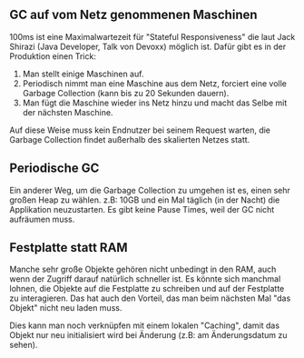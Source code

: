 ## GC auf vom Netz genommenen Maschinen
100ms ist eine Maximalwartezeit für "Stateful Responsiveness" die laut Jack Shirazi (Java Developer, Talk von Devoxx) möglich ist. Dafür gibt es in der Produktion einen Trick:

1) Man stellt einige Maschinen auf.
2) Periodisch nimmt man eine Maschine aus dem Netz, forciert eine volle Garbage Collection (kann bis zu 20 Sekunden dauern).
3) Man fügt die Maschine wieder ins Netz hinzu und macht das Selbe mit der nächsten Maschine.

Auf diese Weise muss kein Endnutzer bei seinem Request warten, die Garbage Collection findet außerhalb des skalierten Netzes statt.

## Periodische GC
Ein anderer Weg, um die Garbage Collection zu umgehen ist es, einen sehr großen Heap zu wählen. z.B: 10GB und ein Mal täglich (in der Nacht) die Applikation neuzustarten. Es gibt keine Pause Times, weil der GC nicht aufräumen muss.

## Festplatte statt RAM
Manche sehr große Objekte gehören nicht unbedingt in den RAM, auch wenn der Zugriff darauf natürlich schneller ist. Es könnte sich manchmal lohnen, die Objekte auf die Festplatte zu schreiben und auf der Festplatte zu interagieren. Das hat auch den Vorteil, das man beim nächsten Mal "das Objekt" nicht neu laden muss.

Dies kann man noch verknüpfen mit einem lokalen "Caching", damit das Objekt nur neu initialisiert wird bei Änderung (z.B: am Änderungsdatum zu sehen).
